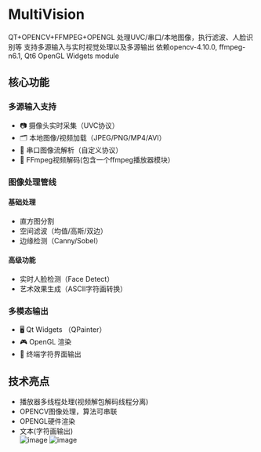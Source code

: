 # MultiVision
QT+OPENCV+FFMPEG+OPENGL 处理UVC/串口/本地图像，执行滤波、人脸识别等
支持多源输入与实时视觉处理以及多源输出
依赖opencv-4.10.0, ffmpeg-n6.1, Qt6 OpenGL Widgets module
## 核心功能

### 多源输入支持
- 📷 摄像头实时采集（UVC协议）
- 🗂 本地图像/视频加载（JPEG/PNG/MP4/AVI）
- 📡 串口图像流解析（自定义协议）
- 🎥 FFmpeg视频解码(包含一个ffmpeg播放器模块）

### 图像处理管线
#### 基础处理
- 直方图分割
- 空间滤波（均值/高斯/双边）
- 边缘检测（Canny/Sobel）

#### 高级功能
- 实时人脸检测（Face Detect）
- 艺术效果生成（ASCII字符画转换）

### 多模态输出
- 🖥️ Qt Widgets （QPainter）
- 🎮 OpenGL 渲染
- 📝 终端字符界面输出

## 技术亮点
- 播放器多线程处理(视频解包解码线程分离)
- OPENCV图像处理，算法可串联
- OPENGL硬件渲染
- 文本(字符画输出)  
![image](https://github.com/minasanohayo/MultiVision/blob/main/BAD_APPLE_2025.gif "preview")
![image](https://github.com/minasanohayo/MultiVision/blob/main/QQ20250221-223305.png "preview")

